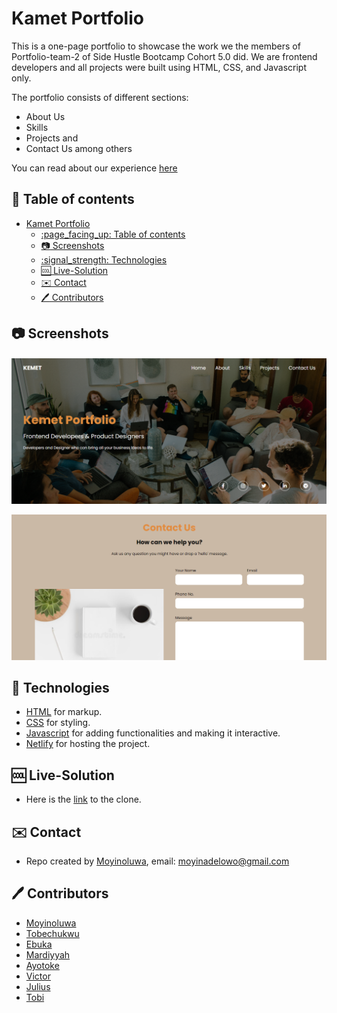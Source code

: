 # Kamet Portfolio

This is a one-page portfolio to showcase the work we the members of Portfolio-team-2 of Side Hustle Bootcamp Cohort 5.0 did.
We are frontend developers and all projects were built using HTML, CSS, and Javascript only. 


The portfolio consists of different sections: 
* About Us 
* Skills
* Projects and
* Contact Us among others

You can read about our experience [here](https://kamet.hashnode.dev/kemet-portfolio)

## :page_facing_up: Table of contents

- [Kamet Portfolio](#kamet-portfolio)
	- [:page\_facing\_up: Table of contents](#page_facing_up-table-of-contents)
	- [:camera: Screenshots](#camera-screenshots)
	- [:signal\_strength: Technologies](#signal_strength-technologies)
	- [:cool: Live-Solution](#cool-live-solution)
	- [:envelope: Contact](#envelope-contact)
	- [:pen: Contributors](#pen-contributors)

## :camera: Screenshots

![Home](./assets/images/home.png)

![Contact](./assets/images/contact.png)



## :signal_strength: Technologies

* [HTML](https://html.com/) for markup.
* [CSS](https://developer.mozilla.org/en-US/docs/Web/CSS) for styling.
* [Javascript](https://www.javascript.com/) for adding functionalities and making it interactive.
* [Netlify](https://www.netlify.com/) for hosting the project.

## :cool: Live-Solution

* Here is the [link](https://kamet-portfolio.netlify.app/) to the clone.

## :envelope: Contact

* Repo created by [Moyinoluwa](https://github.com/moyinoluwa-10/), email: moyinadelowo@gmail.com

## :pen: Contributors

* [Moyinoluwa](https://github.com/moyinoluwa-10/)
* [Tobechukwu](https://github.com/TOBAE/)
* [Ebuka](https://github.com/tzfocus7/)
* [Mardiyyah](https://github.com/Mardie328/)
* [Ayotoke](https://github.com/tokebillions/)
* [Victor](https://github.com/chuka00/)
* [Julius](https://github.com/MacJulius48/)
* [Tobi](https://github.com/Toby48-K/)

